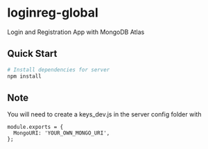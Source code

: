 # loginreg-global
Login and Registration App with MongoDB Atlas

## Quick Start

```bash
# Install dependencies for server
npm install
```

## Note

You will need to create a keys_dev.js in the server config folder with

```
module.exports = {
  MongoURI: 'YOUR_OWN_MONGO_URI',
};
```
